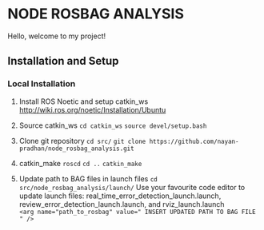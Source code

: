 # NODE ROSBAG ANALYSIS

Hello, welcome to my project! 

## Installation and Setup

### Local Installation
1. Install ROS Noetic and setup catkin_ws 
http://wiki.ros.org/noetic/Installation/Ubuntu

2. Source catkin_ws 
`cd catkin_ws` 
`source devel/setup.bash` 

3. Clone git repository
`cd src/`
`git clone https://github.com/nayan-pradhan/node_rosbag_analysis.git`

4. catkin_make
`roscd`
`cd ..`
`catkin_make`

5. Update path to BAG files in launch files
`cd src/node_rosbag_analysis/launch/`
Use your favourite code editor to update launch files: real_time_error_detection_launch.launch, review_error_detection_launch.launch, and rviz_launch.launch  
`<arg name="path_to_rosbag" value=" INSERT UPDATED PATH TO BAG FILE " />`